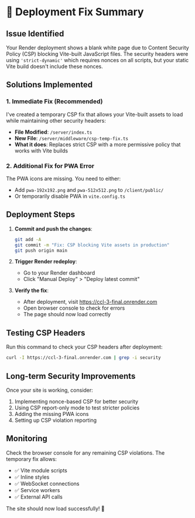 # 🚀 Deployment Fix Summary

## Issue Identified
Your Render deployment shows a blank white page due to Content Security Policy (CSP) blocking Vite-built JavaScript files. The security headers were using `'strict-dynamic'` which requires nonces on all scripts, but your static Vite build doesn't include these nonces.

## Solutions Implemented

### 1. **Immediate Fix (Recommended)**
I've created a temporary CSP fix that allows your Vite-built assets to load while maintaining other security headers:

- **File Modified**: `/server/index.ts`
- **New File**: `/server/middleware/csp-temp-fix.ts`
- **What it does**: Replaces strict CSP with a more permissive policy that works with Vite builds

### 2. **Additional Fix for PWA Error**
The PWA icons are missing. You need to either:
- Add `pwa-192x192.png` and `pwa-512x512.png` to `/client/public/`
- Or temporarily disable PWA in `vite.config.ts`

## Deployment Steps

1. **Commit and push the changes**:
   ```bash
   git add -A
   git commit -m "Fix: CSP blocking Vite assets in production"
   git push origin main
   ```

2. **Trigger Render redeploy**:
   - Go to your Render dashboard
   - Click "Manual Deploy" > "Deploy latest commit"

3. **Verify the fix**:
   - After deployment, visit https://ccl-3-final.onrender.com
   - Open browser console to check for errors
   - The page should now load correctly

## Testing CSP Headers
Run this command to check your CSP headers after deployment:
```bash
curl -I https://ccl-3-final.onrender.com | grep -i security
```

## Long-term Security Improvements
Once your site is working, consider:
1. Implementing nonce-based CSP for better security
2. Using CSP report-only mode to test stricter policies
3. Adding the missing PWA icons
4. Setting up CSP violation reporting

## Monitoring
Check the browser console for any remaining CSP violations. The temporary fix allows:
- ✅ Vite module scripts
- ✅ Inline styles
- ✅ WebSocket connections
- ✅ Service workers
- ✅ External API calls

The site should now load successfully! 🎉
